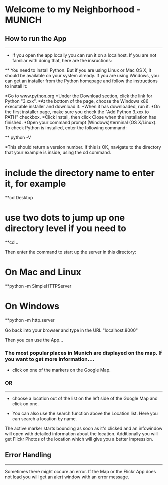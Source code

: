 # Welcome to my Neighborhood - MUNICH


## How to run the App
-----------------------------

* If you open the app locally you can run it on a localhost. If you are not familiar with doing that, here are the insructions:

**  You need to install Python. But if you are using Linux or Mac OS X, it should be available on your system already. If you are using Windows, you can get an installer from the Python homepage and follow the instructions to install it:

*Go to www.python.org
*Under the Download section, click the link for Python "3.xxx".
*At the bottom of the page, choose the Windows x86 executable installer and download it.
*When it has downloaded, run it.
*On the first installer page, make sure you check the "Add Python 3.xxx to PATH" checkbox.
*Click Install, then click Close when the installation has finished.
*Open your command prompt (Windows)/terminal (OS X/Linux). To check Python is installed, enter the following command:

** python -V

*This should return a version number. If this is OK, navigate to the directory that your example is inside, using the cd command.

# include the directory name to enter it, for example
**cd Desktop
# use two dots to jump up one directory level if you need to
**cd ..

Then enter the command to start up the server in this directory:

# On Mac and Linux
**python -m SimpleHTTPServer
# On Windows
**python -m http.server

Go back into your browser and type in the URL "localhost:8000"

Then you can use the App...


### The most popular places in Munich are displayed on the map. If you want to get more information....

* click on one of the markers on the Google Map.

### OR
-------

* choose a location out of the list on the left side of the Google Map and click on one.

* You can also use the search function above the Location list. Here you can search a location by name.

The active marker starts bouncing as soon as it's clicked and an infowindow will open with detailed information about the location. 
Additionally you will get Flickr Photos of the location which will give you a better impression.

## Error Handling
------------------

Sometimes there might occure an error. 
If the Map or the Flickr App does not load you will get an alert window with an error message.

